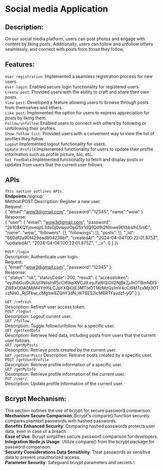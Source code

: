 # Social media Application

## Description:
On our social media platform, users can post photos and engage with content by liking posts. Additionally, users can follow and unfollow others seamlessly, and connect with posts from those they follow,

## Features:
 `User registration`: Implemented a seamless registration process for new users.\
 `User login`: Enabled secure login functionality for registered users.\
`Create post`: Provided users with the ability to craft and share their own posts.\
`View post`: Developed a feature allowing users to browse through posts from themselves and others.\
`Like post`: Implemented the option for users to express appreciation for posts by liking them.\
`Follow/unfollow`: Enabled users to connect with others by following or unfollowing their profiles.\
`Show follow list`: Provided users with a convenient way to view the list of profiles they follow\
`Logout`:Implemented logout functionality for users.\
`Update Profile`:Implemented functionality for users to update their profile information such as profile picture, bio, etc.\
`Get FeedData`:Implemented functionality to fetch and display posts or updates from users that the current user follows.


## APIs
`This section outlines APIs.`\
**Endpoints**:/signup`\
Method:POST
Description: Register a new user.\
Request:\
{
	"email":"wow3@gmail.com",
	"password":"12345",
	"name":"wow"
}\
Response:\
{
	"user": {
		"email": "wow3@gmail.com",
		"password": "$2b$10$KQYjoveqjtL3dsGj0vwpzOpGSlr1dQ1Qdfh2Nmwe9tXbbslhL5niC",
		"name": "wow",
		"followers": [],
		"followings": [],
		"posts": [],
		"_id": "660df2a90f429ead804238bf",
		"createdAt": "2024-04-04T00:22:01.875Z",
		"updatedAt": "2024-04-04T00:22:01.875Z",
		"__v": 0
	}
}\

`POST /login`\
Description: Authenticate user login.\
Request:\
{
	"email":"wow3@gmail.com",
	"password":"12345"
}\
Response:\
{
	"status": "ok",
	"statusCode": 200,
	"result": {
		"accesstoken": "eyJhbGciOiJIUzI1NiIsInR5cCI6IkpXVCJ9.eyJfaWQiOiI2NjBkZjJhOTBmNDI5ZWFkODA0MjM4YmYiLCJpYXQiOjE3MTIxOTMzMzQsImV4cCI6MTcxMjI3OTczNH0._Rj5Fbw_cMghw8ZQhY3dN_W7SES2icM6RTFavdzf-yQ"
	}
}

`GET /refresh`\
Description: Refresh user access token.\
`POST /logout`\
Description: Logout current user. \
`GET /follow`\
Description: Toggle follow/unfollow for a specific user.\
`GET /getFeedData`\
Description: Retrieve feed data, including posts from users that the current user follows.\
`GET /getMyPosts`\
Description: Retrieve posts created by the current user.\
`GET /getUserPosts`
Description: Retrieve posts created by a specific user.\
`POST /getUserProfile`\
Description: Retrieve profile information of a specific user.\
`GET /getMyInfo`\
Description: Retrieve profile information of the current user.\
`PUT /user/`\
Description: Update profile information of the current user.



## Bcrypt Mechanism:
This section outlines the use of bcrypt for secure password comparison:\
 **Mechanism**
**Secure Comparison**: Bcrypt's compare() function securely compares plaintext passwords with hashed passwords.\
**Benefits**
**Enhanced Security**: Comparing hashed passwords protects user data, even in case of a breach.\
**Ease of Use**: Bcrypt simplifies secure password comparison for developers.\
**Integration**
**Node.js Usage**: Utilize compare() from the bcrypt package for password comparison.\
**Security Considerations**
**Data Sensitivity**: Treat passwords as sensitive data to prevent unauthorized access.\
**Parameter Security**: Safeguard bcrypt parameters and secrets.\



